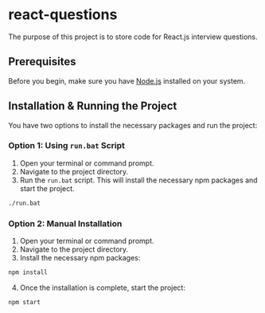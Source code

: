 # react-questions
The purpose of this project is to store code for React.js interview questions.

## Prerequisites

Before you begin, make sure you have [Node.js](https://nodejs.org/en/download/) installed on your system.

## Installation & Running the Project

You have two options to install the necessary packages and run the project:
### Option 1: Using `run.bat` Script

1. Open your terminal or command prompt.
2. Navigate to the project directory.
3. Run the `run.bat` script. This will install the necessary npm packages and start the project.

```bash
./run.bat
```

### Option 2: Manual Installation

1. Open your terminal or command prompt.
2. Navigate to the project directory.
3. Install the necessary npm packages:

```bash
npm install
```

4. Once the installation is complete, start the project:

```bash
npm start
```